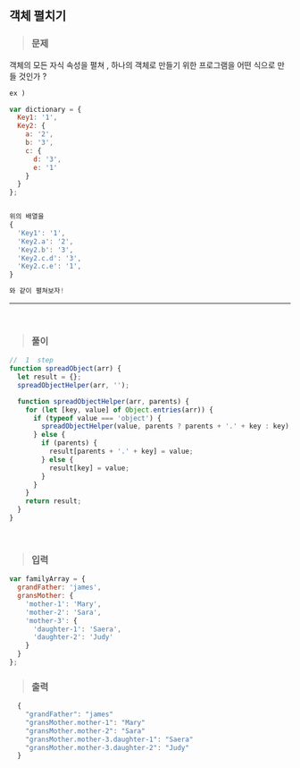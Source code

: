 ## 객체 펼치기

> ### 문제

객체의 모든 자식 속성을 펼쳐 , 하나의 객체로 만들기 위한 프로그램을 어떤 식으로 만들 것인가 ?

```javascript
ex )

var dictionary = {
  Key1: '1',
  Key2: {
    a: '2',
    b: '3',
    c: {
      d: '3',
      e: '1'
    }
  }
};


위의 배열을
{
  'Key1': '1',
  'Key2.a': '2',
  'Key2.b': '3',
  'Key2.c.d': '3',
  'Key2.c.e': '1',
}

와 같이 펼쳐보자!
```

---

 <br/>

> ### 풀이

```javascript
//  1  step
function spreadObject(arr) {
  let result = {};
  spreadObjectHelper(arr, '');

  function spreadObjectHelper(arr, parents) {
    for (let [key, value] of Object.entries(arr)) {
      if (typeof value === 'object') {
        spreadObjectHelper(value, parents ? parents + '.' + key : key);
      } else {
        if (parents) {
          result[parents + '.' + key] = value;
        } else {
          result[key] = value;
        }
      }
    }
    return result;
  }
}
```

 <br/>

> ### 입력

```javascript
var familyArray = {
  grandFather: 'james',
  gransMother: {
    'mother-1': 'Mary',
    'mother-2': 'Sara',
    'mother-3': {
      'daughter-1': 'Saera',
      'daughter-2': 'Judy'
    }
  }
};
```

> ### 출력

```javascript
  {
    "grandFather": "james"
    "gransMother.mother-1": "Mary"
    "gransMother.mother-2": "Sara"
    "gransMother.mother-3.daughter-1": "Saera"
    "gransMother.mother-3.daughter-2": "Judy"
  }
```
